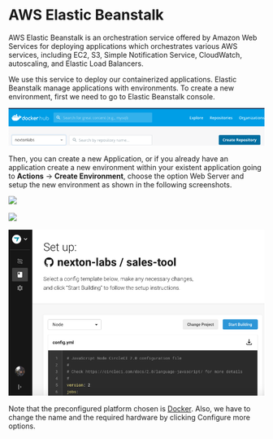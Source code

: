 # AWS Elastic Beanstalk

AWS Elastic Beanstalk is an orchestration service offered by Amazon Web Services for deploying applications which orchestrates various AWS services, including EC2, S3, Simple Notification Service, CloudWatch, autoscaling, and Elastic Load Balancers.

We use this service to deploy our containerized applications. Elastic Beanstalk manage applications with environments. To create a new environment, first we need to go to Elastic Beanstalk console.

![](../../.gitbook/assets/image%20%2812%29.png)

Then, you can create a new Application, or if you already have an application create a new environment within your existent application going to **Actions** -&gt; **Create Environment**, choose the option Web Server and setup the new environment as shown in the following screenshots.

![](../../.gitbook/assets/image%20%2822%29.png)

![](https://lh4.googleusercontent.com/VJrS44WjT9KZk_KIvCQupif6vkAkNp_qAJHBbL5xMihhUsr_Sd8-YEswQ5MglRel8Z7TCHjhht6XRif_q_iDSbfzb-cRlFDEfunYO-1rj2OHdhDLxjDZ7M6AgOUWCK8zOD4jlR9WQgrKaRCQxA)

![](../../.gitbook/assets/image%20%285%29.png)

Note that the preconfigured platform chosen is [Docker](https://www.docker.com/). Also, we have to change the name and the required hardware by clicking Configure more options.

